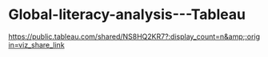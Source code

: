 # Global-literacy-analysis---Tableau
https://public.tableau.com/shared/NS8HQ2KR7?:display_count=n&amp;:origin=viz_share_link
